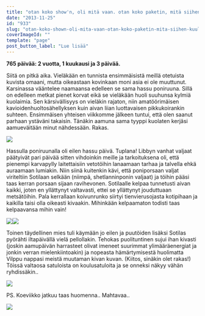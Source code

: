```yaml
---
title: "otan koko show'n, oli mitä vaan. otan koko paketin, mitä siihen kuuluukaan."
date: "2013-11-25"
id: "933"
slug: "otan-koko-shown-oli-mita-vaan-otan-koko-paketin-mita-siihen-kuuluukaan"
coverImageId: ""
template: "page"
post_button_label: "Lue lisää"
---
```


**765 päivää: 2 vuotta, 1 kuukausi ja 3 päivää.**  

Siitä on pitkä aika. Vieläkään en tunnista ensimmäisistä meillä otetuista kuvista omaani, mutta oikeastaan kovinkaan moni asia ei ole muuttunut. Karsinassa vääntelee naamaansa edelleen se sama hassu poniruuna. Sillä on edelleen metkat pienet korvat eikä se vieläkään huoli suuhunsa kylmiä kuolaimia. Sen kärsivällisyys on vieläkin rajaton, niin amatöörimäisen kavioidenhuoltosähellyksen kuin aivan liian luottavaisen pikkukoirankin suhteen. Ensimmäisen yhteisen viikkomme jälkeen tuntui, että olen saanut parhaan ystäväni takaisin. Tänäkin aamuna sama tyyppi kuolaten kerjäsi aamueväitään minut nähdessään. Rakas.

  

[![](images/photo.png)](http://4.bp.blogspot.com/-fAp5Slg_XkE/UpOukk3dzdI/AAAAAAAAHaA/tJcAVOD-WV4/s1600/photo.png)

  

Hassulla poniruunalla oli eilen hassu päivä. Tuplana! Libbyn vanhat valjaat päätyivät pari päivää sitten vihdoinkin meille ja tarkoituksena oli, että pienempi karvapylly laitettaisiin vetotöihin lanaamaan tarhaa ja talvella ehkä auraamaan lumiakin. Niin siinä kuitenkin kävi, että poniporsaan valjat viriteltiin Sotilaan selkään (niimpä, shetlanninponin valjaat) ja töihin pääsi taas kerran porsaan sijaan ravihevonen. Sotilaalle kelpaa tunnetusti aivan kaikki, joten en yllättynyt valtavasti, ettei se yllättynyt jouduttuaan metsätöihin. Pala kerrallaan koivunrunko siirtyi tienvierusojasta kotipihaan ja kaikilla taisi olla oikeasti kivaakin. Mihinkään kelpaamaton todisti taas kelpaavansa mihin vain!

  

[![](images/kakkosversio7_.png)](http://3.bp.blogspot.com/-Hu2eRrZg_9M/UpOuzusLk-I/AAAAAAAAHaI/sbr0uC92dCE/s1600/kakkosversio7_.png)[![](images/kakkosversio6.png)](http://2.bp.blogspot.com/-0Hz45Pzdpmc/UpOu0GX8QdI/AAAAAAAAHaM/Bg5p3vT4Lr4/s1600/kakkosversio6.png)

  

Toinen täydellinen mies tuli käymään jo eilen ja puutöiden lisäksi Sotilas pyörähti iltapäivällä vielä pellollakin. Tehokas puolituntinen sujui ihan kivasti (joskin aamupäivän harrasteet olivat imeneet suurimmat ylimääräenergiat ja jonkin verran mielenkiintoakin) ja nopeasta hämärtymisestä huolimatta Vilppu nappasi meistä muutaman kivan kuvan. (Kiitos, sinäkin olet rakas!) Töissä valtaosa satuloista on koulusatuloita ja se onneksi näkyy vähän ryhdissäkin..

  

[![](images/kakkosversio5_.png)](http://3.bp.blogspot.com/-Vt--FBhFaEI/UpOvJZio1gI/AAAAAAAAHao/KKuKqROWJxc/s1600/kakkosversio5_.png)

  

PS. Koeviikko jatkuu taas huomenna.. Mahtavaa..  
  

  

[![](images/ak_uusi.png)](http://2.bp.blogspot.com/-dphYh6JfuzQ/UpOvXeC9RlI/AAAAAAAAHaw/h-LDQW_MPw8/s1600/ak_uusi.png)
